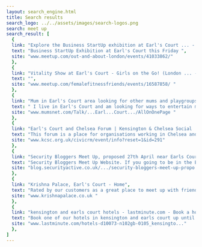 ```yaml
---
layout: search_engine.html
title: Search results
search_logo: ../../assets/images/search-logos.png
search: meet up
search_result: [
  {
  link: "Explore the Business StartUp exhibition at Earl's Court ... - Meetup.com",
  text: "Business StartUp Exhibition at Earl's Court this Friday ",
  site: "www.meetup.com/out-and-about-london/events/41033862/"
  },
  {
  link: "Vitality Show at Earl's Court - Girls on the Go! (London ... - Meetup",
  text: "",
  site: "www.meetup.com/femalefitnessfriends/events/16587858/ "
  },
  {
  link: "Mum in Earl's Court area looking for other mums and playgroups ...",
  text: " I live in Earl's Court and am looking for ways to entertain my 6mo DD, would be great to meet up for a play date....let me know dates / times ...",
  site: "www.mumsnet.com/Talk/...Earl...Court.../AllOnOnePage "
  },
  {
  link: "Earl's Court and Chelsea Forum | Kensington & Chelsea Social ...",
  text: "This forum is a place for organisations working in Chelsea and Earl's Court to meet up, share what they do and develop opportunities for joint working. ...",
  site: "www.kcsc.org.uk/civicrm/event/info?reset=1&id=291"
  },
  {
  link: "Security Bloggers Meet Up, proposed 27th April near Earls Court ...",
  text: "Security Bloggers Meet Up Website. If you going to be in the Earls Court London area on the 27th April, and your a security blogger, then the ... ",
  site: "blog.securityactive.co.uk/.../security-bloggers-meet-up-propo... "
  },
  {
  link: "Krishna Palace, Earl's Court - Home",
  text: "Rated by our customers as a great place to meet up with friends and enjoy top-quality Indian food in stylish surroundings. Short walk from Earls Court Exhibition Centre.",
  site: "www.krishnapalace.co.uk "
  },
  {
  link: "kensington and earls court hotels - lastminute.com - Book a hotel in ...",
  text: "Book one of our hotels in kensington and earls court up until 8pm and you can ... across kensington and earls court so use our search box to find which of our ...",
  site: "www.lastminute.com/hotels-d10073-n102gb-0105_kensingto..."
  },
]
---
```

